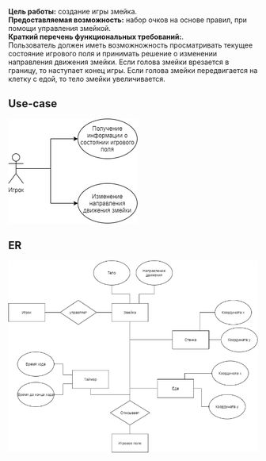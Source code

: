 **Цель работы:** создание игры змейка.  
**Предоставляемая возможность:** набор очков на основе правил, при помощи управления змейкой.  
**Краткий перечень функциональных требований:**.  
Пользователь должен иметь возможножность просматривать текущее состояние игрового поля и принимать решение о изменении направления движения змейки. Если голова змейки врезается в границу, то наступает конец игры. Если голова змейки передвигается на клетку с едой, то тело змейки увеличивается.

## Use-case
![](https://github.com/Winterpuma/bmstu_web/blob/main/lab1/use-case.png)

## ER
![](https://github.com/Winterpuma/bmstu_web/blob/main/lab1/er.png)
